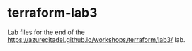 # terraform-lab3

Lab files for the end of the https://azurecitadel.github.io/workshops/terraform/lab3/ lab.
